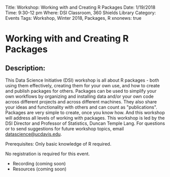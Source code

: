 Title:  Workshop: Working with and Creating R Packages
Date: 1/19/2018
Time: 9:30-12 pm
Where: DSI Classroom, 360 Shields Library
Category: Events
Tags: Workshop, Winter 2018, Packages, R
xnonews: true

# Working with and Creating R Packages

## Description:

This Data Science Initiative (DSI) workshop is all about R packages - both using them effectively, creating them for your own use, and how to create and publish packages for others.  Packages can be used to simplify your own workflows by organizing and installing data and/or your own code across different projects and across different machines.  They also share your ideas and functionality with others and can count as "publications". Packages are very simple to create, once you know how.  And this workshop will address all levels of working with packages. This workshop is led by the DSI Director and Professor of Statistics, Duncan Temple Lang.  For questions or to send suggestions for future workshop topics, email datascience@ucdavis.edu.

Prerequisites: 
Only basic knowledge of R required. 

No registration is required for this event.

* Recording (coming soon)
* Resources (coming soon)